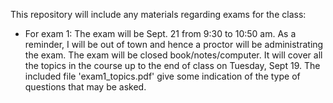 This repository will include any materials regarding exams for the class:

* For exam 1: The exam will be Sept. 21 from 9:30 to 10:50 am.  As a reminder, I will be out of town
and hence a proctor will be administrating the exam.  The exam will be closed book/notes/computer. It
will cover all the topics in the course up to the end of class on Tuesday, Sept 19. 
The included file 'exam1_topics.pdf' give some indication
of the type of questions that may be asked.